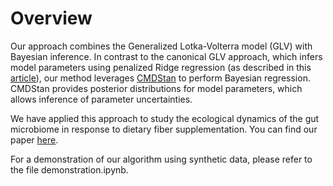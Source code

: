 # Overview
Our approach combines the Generalized Lotka-Volterra model (GLV) with Bayesian inference. In contrast to the canonical GLV approach, which infers model parameters using penalized Ridge regression (as described in this [article](https://journals.plos.org/ploscompbiol/article?id=10.1371/journal.pcbi.1003388)), our method leverages [CMDStan](https://mc-stan.org/users/interfaces/cmdstan) to perform Bayesian regression. CMDStan provides posterior distributions for model parameters, which allows inference of parameter uncertainties.

We have applied this approach to study the ecological dynamics of the gut microbiome in response to dietary fiber supplementation. You can find our paper [here](https://academic.oup.com/ismej/article/16/8/2040/7474293).

For a demonstration of our algorithm using synthetic data, please refer to the file demonstration.ipynb.
